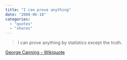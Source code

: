 ```yaml
---
title: "I can prove anything"
date: "2008-06-18"
categories:
  - "quotes"
  - "shares"
---
```


> I can prove anything by statistics except the truth.

[George Canning - Wikiquote](http://en.wikiquote.org/wiki/George_Canning)
